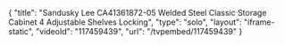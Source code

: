 {
    "title": "Sandusky Lee CA41361872-05 Welded Steel Classic Storage Cabinet 4 Adjustable Shelves Locking",
    "type": "solo",
    "layout": "iframe-static",
    "videoId": "117459439",
    "url": "\/tvpembed\/117459439"
}